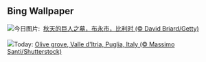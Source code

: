 ## Bing Wallpaper
![](https://www.bing.com/th?id=OHR.SemoisRiver_ZH-CN0801669014_UHD.jpg&w=1000)今日图片: &nbsp;[秋天的巨人之墓，布永市，比利时 (© David Briard/Getty)](https://www.bing.com/th?id=OHR.SemoisRiver_ZH-CN0801669014_UHD.jpg)
<br><br/>
![](https://www.bing.com/th?id=OHR.TrulliGrove_EN-US5919292259_UHD.jpg&w=1000)Today: [Olive grove, Valle d'Itria, Puglia, Italy (© Massimo Santi/Shutterstock)](https://www.bing.com/th?id=OHR.TrulliGrove_EN-US5919292259_UHD.jpg)
<br><br/>
